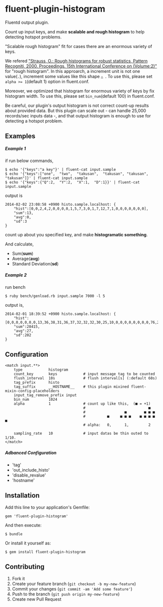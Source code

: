 # fluent-plugin-histogram

Fluentd output plugin.

Count up input keys, and make **scalable and rough histogram** to help detecting hotspot problems.

"Scalable rough histogram" fit for cases there are an enormous variety of keys.

We refered ["Strauss,  O.: Rough histograms for robust statistics, Pattern Recogniti, 2000. Proceedings. 15th International Conference on (Volume:2)"](http://ieeexplore.ieee.org/xpl/mostRecentIssue.jsp?punumber=7237) for "rough histogram".
In this approarch, a increment unit is not one value(`.`), increment some values like this shape `△ `.
To use this, please set `alpha >= 1`(default 1) option in fluent.conf.

Moreover, we optimized that histogram for enormous variety of keys by fix histogram width.
To use this, please set `bin_num`(default 100) in fluent.conf.

Be careful, our plugin's output histogram is not correct count-up results about provided data. But this plugin can scale out - can handle 25,000 records/sec inputs data -, and that output histogram is enough to use for detecting a hotspot problem.

## Examples

##### Example 1

if run below commands,
```
$ echo '{"keys":"a key"}' | fluent-cat input.sample
$ echo '{"keys":["one",  "two",  "takusan",  "takusan", "takusan", "takusan"]}' | fluent-cat input.sample
$ echo '{"keys":{"Q":2,  "Y":2,  "X":1,  "D":1}}' | fluent-cat input.sample
```

output is
```
2014-02-02 23:08:58 +0900 histo.sample.localhost: {
    "hist":[0,0,2,4,2,0,0,0,0,1,5,7,3,0,1,7,12,7,1,0,0,0,0,0,0,0],
    "sum":13,
    "avg":0,
    "sd":3
}
```

count up about you specified key, and make **histogramatic something**.

And calculate,

* Sum(**sum**)
* Average(**avg**)
* Standard Deviation(**sd**)

##### Example 2

run bench
```
$ ruby bench/genload.rb input.sample 7000 -l 5
```

output is,
```
2014-02-01 18:39:52 +0900 histo.sample.localhost: {
    "hist":[0,0,0,0,0,0,0,13,36,38,31,36,37,32,32,32,30,25,10,0,0,0,0,0,0,0,0,76,221,275,248,242,274,302,293,281,274,200,66,0,0,0,0,0,0,0,0,222,655,875,899,917,907,869,851,864,859,640,230,21,7,0,0,0,0,0,0,0,0,0,0,0,0,0,0,0,69,203,261,189,62,0,0,3,7,6,6,7,6,7,8,7,8,10,5,0,225,681,909,873,811,820,873,870,886,923,913,902,902,921,940,900,874,892,899,901,869,839,844,827,809,805,592,192,0,0,0,51,150,193,190,198,200,201,209,203,205,168,60,0,0,0,0,0,0,0,0,0,0,0,0,0,0,0,0,0,8,20,22,16,6,0,0,0,0,0,0,0,0,0,0,0,0,0,0,0,34,104,147,118,41,0,0,1,5,9,8,4,3,7,10,8,6,5,2,0,0,0,0,0,0,0,0,0,0,0,0,5,13,16,19,21,22,23,18,20,33,31,11,0,0,0,0,0,0,0,0,35,107,152,148,124,122,146,168,172,163,117,38,0,0,0,0,0,0,0,0,0,0,0,0,0,0,0,0,0,3,9,22,29,13,0,0,0,0,0,0,1,2,1,0,1,2,1,0,0,38,102,127,100,37,0,0,1,5,9,10,11,11,11,13,14,14,10,4,2,1,1,2,1,0,0,0,0,1,2,2,7,17,24,29,34,36,29,28,41,41,25,8,1,2,1,1,2,2,2,2,30,79,97,95,99,114,122,126,132,122,93,37,2,3,3,2,2,2,3,3,2,2,2,2,1,0,0,0,1,8,22,29,20,7,2,2,2,3,5,8,10,7,3,2,1,0,1,3,3,30,94,138,112,42,4,4,11,14,9,6,5,8,12,8,3,1,1,4,8,12,13,11,10,9,9,9,8,7,3,0,7,20,27,27,22,22,29,27,25,25,16,10,8,6,4,4,7,6,4,3,18,60,94,110,121,110,90,95,116,128,98,38,12,11,11,13,7,2,5,10,11,8,5,4,3,3,8,10,6,12,21,20,19,18,14,11,10,10,13,16,13,9,9,8,5,4,5,9,11,41,95,106,70,26,7,6,4,15,26,19,12,12,14,16,17,15,10,8,6,4,5,5,3,5,8,7,8,10,9,6,7,15,22,25,24,22,29,37,35,27,16,12,11,8,10,12,16,21,18,9,23,72,107,99,108,150,158,135,139,166,148,95,69,71,59,25,10,11,9,8,7,8,13,14,12,13,10,3,1,11,28,37,35,25,15,10,7,9,15,18,13,12,23,26,18,14,15,13,10,38,83,85,54,42,58,68,52,25,15,20,19,17,19,17,12,11,11,9,13,20,22,19,12,13,24,23,15,16,14,13,18,27,38,35,26,26,32,42,47,44,37,26,17,13,16,18,13,13,16,11,29,75,95,94,108,142,171,172,155,139,121,91,73,67,52,36,28,20,11,10,17,27,26,11,4,15,31,36,31,31,37,38,34,33,32,25,19,16,13,13,13,16,22,22,20,24,34,31,14,27,71,105,98,62,57,77,66,34,26,31,28,29,38,39,26,23,30,29,27,29,27,17,10,20,35,36,25,20,24,23,20,27,41,42,33,34,41,45,44,42,40,36,32,29,28,20,20,35,41,40,35,31,34,33,31,46,61,65,74,80,81,79,84,94,77,44,31,31,33,30,17,21,33,30,28,37,51,56,43,30,32,37,34,29,32,33,32,37,39,39,41,41,37,24,20,39,54,51,37,37,51,51,67,118,159,164,148,125,105,101,100,97,102,123,144,131,110,95,81,92,98,96,112,116,107,89,83,111,133,130,126,128,125,139,162,152,131,122,111,120,148,133,100,100,107,121,133,129,115,91,89,117,136,140,139,142,174,193,182,198,206,180,174,194,192,150,126,147,169,170,151,132,129,113,293,719,955,929,902,923,907,876,884,874,676,324,161,165,149,129,99,81,92,100,98,104,121,95,66,108,144,144,139,156,188,177,151,140,115,98,119,135,132,138,137,129,137,150,141,121,126,106,76,278,646,849,716,352,157,160,161,166,182,191,172,143,155,183,179,181,188,171,157,156,153,112,100,187,231,218,229,221,208,208,216,245,271,268,247,245,254,234,221,244,245,218,203,195,188,141,154,285,327,306,417,629,755,757,732,708,707,704,643,615,556,376,280,279,267,250,256,284,266,175,220,457,581,596,617,603,551,522,550,563,553,567,565,512,476,472,468,464,454,429,423,453,447,306,95,0,0,0,0,91,283,386,287,93,0,0,4,12,14,15,20,21,16,9,7,9,9,4,0,0,0,0,0],
    "sum":28415,
    "avg":27,
    "sd":202
}
```

## Configuration

```
<match input.**>
    type            histogram
    count_key       keys            # input message tag to be counted
    flush_interval  10s             # flush interval[s] (:default 60s)
    tag_prefix      histo
    tag_suffix      __HOSTNAME__    # this plugin mixined fluent-mixin-config-placeholders
    input_tag_remove_prefix input
    bin_num         1024
    alpha           1               # count up like this,  (■ = +1)
                                    #                             ■
                                    #                  ■        ■ ■ ■
                                    #          ■     ■ ■ ■    ■ ■ ■ ■ ■
                                    # alpha:   0,      1,         2

    sampling_rate   10              # input datas be thin outed to 1/10.
</match>
```

##### Adbanced Configuration

* 'tag'
* 'out_include_histo'
* 'disable_revalue'
* 'hostname'

## Installation

Add this line to your application's Gemfile:

    gem 'fluent-plugin-histogram'

And then execute:

    $ bundle

Or install it yourself as:

    $ gem install fluent-plugin-histogram

## Contributing

1. Fork it
2. Create your feature branch (`git checkout -b my-new-feature`)
3. Commit your changes (`git commit -am 'Add some feature'`)
4. Push to the branch (`git push origin my-new-feature`)
5. Create new Pull Request
